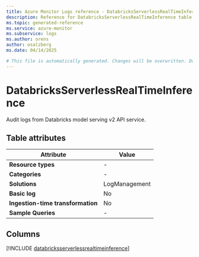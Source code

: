 ```yaml
---
title: Azure Monitor Logs reference - DatabricksServerlessRealTimeInference
description: Reference for DatabricksServerlessRealTimeInference table in Azure Monitor Logs.
ms.topic: generated-reference
ms.service: azure-monitor
ms.subservice: logs
ms.author: orens
author: osalzberg
ms.date: 04/14/2025

# This file is automatically generated. Changes will be overwritten. Do not change this file directly.
---
```


# DatabricksServerlessRealTimeInference

Audit logs from Databricks model serving v2 API service.


## Table attributes

|Attribute|Value|
|---|---|
|**Resource types**|-|
|**Categories**|-|
|**Solutions**| LogManagement|
|**Basic log**|No|
|**Ingestion-time transformation**|No|
|**Sample Queries**|-|



## Columns
  
[!INCLUDE [databricksserverlessrealtimeinference](~/reusable-content/ce-skilling/azure/includes/azure-monitor/reference/tables/databricksserverlessrealtimeinference-include.md)]
